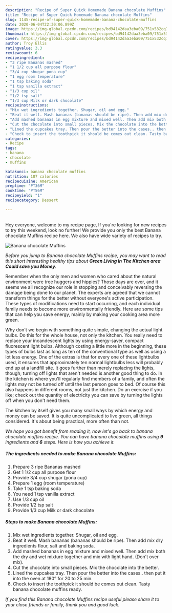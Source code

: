 ```yaml
---
description: "Recipe of Super Quick Homemade Banana chocolate Muffins"
title: "Recipe of Super Quick Homemade Banana chocolate Muffins"
slug: 1145-recipe-of-super-quick-homemade-banana-chocolate-muffins
date: 2020-06-04T22:30:06.899Z
image: https://img-global.cpcdn.com/recipes/bd94142daa3eba09/751x532cq70/banana-chocolate-muffins-recipe-main-photo.jpg
thumbnail: https://img-global.cpcdn.com/recipes/bd94142daa3eba09/751x532cq70/banana-chocolate-muffins-recipe-main-photo.jpg
cover: https://img-global.cpcdn.com/recipes/bd94142daa3eba09/751x532cq70/banana-chocolate-muffins-recipe-main-photo.jpg
author: Troy Ellis
ratingvalue: 3.3
reviewcount: 6
recipeingredient:
- "3 ripe Bananas mashed"
- "1 1/2 cup all purpose flour"
- "3/4 cup shugar pona cup"
- "1 egg room temperature"
- "1 tsp baking soda"
- "1 tsp vanilla extract"
- "1/3 cup oil"
- "1/2 tsp salt"
- "1/3 cup Milk or dark chocolate"
recipeinstructions:
- "Mix wet ingredients together. Shugar, oil and egg."
- "Beat it well. Mash bananas (bananas should be ripe). Then add mix dry ingredients flour, salt and baking soda."
- "Add mashed bananas in egg mixture and mixed well. Then add mix both the dry and wet mixture together and mix with light hand. (Don&#39;t over mix)."
- "Cut the chocolate into small pieces. Mix the chocolate into the better."
- "Lined the cupcakes tray. Then pour the better into the cases.. then put it into the oven at 180° for 20 to 25 min."
- "Check to insert the toothpick it should be comes out clean. Tasty banana chocolate muffins ready."
categories:
- Recipe
tags:
- banana
- chocolate
- muffins

katakunci: banana chocolate muffins 
nutrition: 107 calories
recipecuisine: American
preptime: "PT36M"
cooktime: "PT56M"
recipeyield: "1"
recipecategory: Dessert

---
```

<br>
Hey everyone, welcome to my recipe page, If you're looking for new recipes to try this weekend, look no further! We provide you only the best Banana chocolate Muffins recipe here. We also have wide variety of recipes to try.
<br>


![Banana chocolate Muffins](https://img-global.cpcdn.com/recipes/bd94142daa3eba09/751x532cq70/banana-chocolate-muffins-recipe-main-photo.jpg)

<i>Before you jump to Banana chocolate Muffins recipe, you may want to read this short interesting healthy tips about 
<strong>Green Living In The Kitchen area Could save you Money</strong>.</i>
</br>

Remember when the only men and women who cared about the natural environment were tree huggers and hippies? Those days are over, and it seems we all recognize our role in stopping and conceivably reversing the damage being done to our planet. The experts are agreed that we cannot transform things for the better without everyone's active participation. These types of modifications need to start occurring, and each individual family needs to become more environmentally friendly. Here are some tips that can help you save energy, mainly by making your cooking area more green.

Why don't we begin with something quite simple, changing the actual light bulbs. Do this for the whole house, not only the kitchen. You really need to replace your incandescent lights by using energy-saver, compact fluorescent light bulbs. Although costing a little more in the beginning, these types of bulbs last as long as ten of the conventional type as well as using a lot less energy. One of the extras is that for every one of these lightbulbs used, it ensures that approximately ten normal lightbulbs less will probably end up at a landfill site. It goes further than merely replacing the lights, though; turning off lights that aren't needed is another good thing to do. In the kitchen is where you'll regularly find members of a family, and often the lights may not be turned off until the last person goes to bed. Of course this also happens in different rooms, not just the kitchen. Do an exercise if you like; check out the quantity of electricity you can save by turning the lights off when you don't need them.

The kitchen by itself gives you many small ways by which energy and money can be saved. It is quite uncomplicated to live green, all things considered. It's about being practical, more often than not.


<i>We hope you got benefit from reading it, now let's go back to banana chocolate muffins recipe. You can have banana chocolate muffins using <strong>9</strong> ingredients and <strong>6</strong> steps. Here is how you achieve it.
</i>

##### The ingredients needed to make Banana chocolate Muffins:

1. Prepare 3 ripe Bananas mashed
1. Get 1 1/2 cup all purpose flour
1. Provide 3/4 cup shugar (pona cup)
1. Prepare 1 egg (room temperature)
1. Take 1 tsp baking soda
1. You need 1 tsp vanilla extract
1. Use 1/3 cup oil
1. Provide 1/2 tsp salt
1. Provide 1/3 cup Milk or dark chocolate


##### Steps to make Banana chocolate Muffins:

1. Mix wet ingredients together. Shugar, oil and egg.
1. Beat it well. Mash bananas (bananas should be ripe). Then add mix dry ingredients flour, salt and baking soda.
1. Add mashed bananas in egg mixture and mixed well. Then add mix both the dry and wet mixture together and mix with light hand. (Don&#39;t over mix).
1. Cut the chocolate into small pieces. Mix the chocolate into the better.
1. Lined the cupcakes tray. Then pour the better into the cases.. then put it into the oven at 180° for 20 to 25 min.
1. Check to insert the toothpick it should be comes out clean. Tasty banana chocolate muffins ready.


<i>If you find this Banana chocolate Muffins recipe useful please share it to your close friends or family, thank you and good luck.</i>
